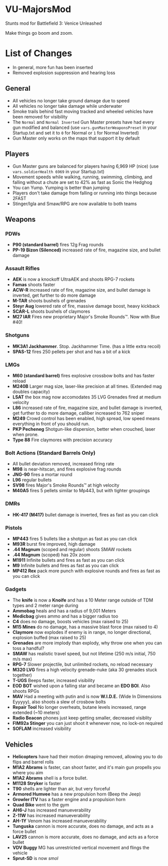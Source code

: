 # VU-MajorsMod
Stunts mod for Battlefield 3: Venice Unleashed

Make things go boom and zoom.

# List of Changes
- In general, more fun has been inserted
- Removed explosion suppression and hearing loss

## General
- All vehicles no longer take ground damage due to speed
- All vehicles no longer take damage while underwater
- Smoke trails behind fast moving tracked and wheeled vehicles have been removed for visibility
- The `Normal` and `Normal Inverted` Gun Master presets have had every gun modified and balanced (use `vars.gunMasterWeaponsPreset` in your Startup.txt and set it to `0` for Normal or `1` for Normal Inverted)
- Gun Master only works on the maps that support it by default

## Players
- Gun Master guns are balanced for players having 6,969 HP (nice) (use `vars.soldierHealth 6969` in your Startup.txt)
- Movement speeds while walking, running, swimming, climbing, and falling without a chute are set to 42% as fast as Sonic the Hedghog
- You can Yump. Yumping is better than jumping
- Players don't take damage from falling or running into things because 2FAST
- Stinger/Igla and Smaw/RPG are now available to both teams

## Weapons

### PDWs
- **P90 (standard barrel)** fires 12g Frag rounds
- **PP-19 Bizon (Silenced)** increased rate of fire, magazine size, and bullet damage

### Assault Rifles
- **AEK** is now a knockoff UltraAEK and shoots RPG-7 rockets
- **Famas** shoots faster
- **ACW-R** increased rate of fire, magazine size, and bullet damage is inverted, get further to do more damage
- **M-TAR** shoots bushels of grenades
- **Steyr Aug** lowered rate of fire, massive damage boost, heavy kickback
- **SCAR-L** shoots bushels of claymores
- **M27 IAR** Fires new proprietary Major's Smoke Rounds™. Now with Blue #40!

### Shotguns
- **MK3A1 Jackhammer**. Stop. Jackhammer Time. (has a little extra recoil)
- **SPAS-12** fires 250 pellets per shot and has a bit of a kick

### LMGs
- **M60 (standard barrel)** fires explosive crossbow bolts and has faster reload
- **M240B** Larger mag size, laser-like precision at all times. (Extended mag doubles capacity)
- **LSAT** the box mag now accomodates 35 LVG Grenades fired at medium velocity
- **L86** increased rate of fire, magazine size, and bullet damage is inverted, get further to do more damage, calliber increased to 762 sniper
- **M249** Crowd control has been enabled, high spread, low speed means everything in front of you should run.
- **PKP Pecheneg** Shotgun-like dispersion, better when crouched, laser when prone.
- **Type 88** Fire claymores with precision accuracy

### Bolt Actions (Standard Barrels Only)
- All bullet deviation removed, increased firing rate
- **M98** is near-hitscan, and fires explosive frag rounds
- **JNG-90** fires a mortar round
- **L96** regular bullets
- **SV98** fires Major's Smoke Rounds™ at high velocity
- **M40A5** fires 5 pellets similar to Mp443, but with tighter groupings

### DMRs
- **HK-417 (M417)** bullet damage is inverted, fires as fast as you can click

### Pistols
- **MP443** fires 5 bullets like a shotgun as fast as you can click
- **M93R** burst fire improved, high damage
- **.44 Magnum** (scoped and regular) shoots SMAW rockets
- **.44 Magnum** (scoped) has 20x zoom
- **M1911** Infinite bullets and fires as fast as you can click
- **M9** Infinite bullets and fires as fast as you can click
- **MP412 Rex** pack more punch with explosive rounds and fires as fast as you can click

### Gadgets
- The **knife** is now a **Knoife** and has a 10 Meter range outside of TDM types and 2 meter range during
- **Ammobag** heals and has a radius of 9,001 Meters
- **Medicbag** gives ammo and has a bigger radius too
- **C4** does no damage, boosts vehicles (max raised to 25)
- **M15 Mines** do no damage, has a massive blast force (max raised to 4)
- **Claymore** now explodes if enemy is in range, no longer directional, explosion buffed (max raised to 25)
- **Grenades** are more implody than explody, why throw one when you can toss a handful?
- **SMAW** has realistic travel speed, but not lifetime (250 m/s initial, 750 m/s max)
- **RPG-7** Slower projectile, but unlimited rockets, no reload necessary
- **M320 LVG** fires a high velocity grenade-nuke (aka 30 grenades stuck together)
- **T-UGS** Beeps faster, increased visibility
- **EOD BOT** wished upon a falling star and became an **EDO BOI**. Also shoots RPGs
- **MAV** Had a meeting with putin and is now **W.I.D.E.** (Wide In Dimensions Eyyyyy), also shoots a slew of crosbow bolts
- **Repair Tool** No longer overheats, butane levels increased, range extended (\~10 meters)
- **Radio Beacon** phones just keep getting smaller, decreased visiblity
- **FIM92a Stinger** you can just shoot it whenever now, no lock-on required
- **SOFLAM** increased visibility

## Vehicles
- **Helicopters** have had their motion dmaping removed, allowing you to do flips and barrel rolls
- **M1A2 Abrams** is faster, can shoot faster, and it's main gun propells you where you aim
- **M1A2 Abrams** shell is a force bullet.
- **M1128 Stryker** is faster
- **T90** shells are lighter than air, but very forceful
- **Armored Humvee** has a new propulsion horn (Beep the Jeep)
- **Growler ITV** has a faster engine and a propulsion horn
- **Quad Bike** went to the gym
- **AH6-J** has increased manueverability
- **Z-11W** has increased manueverability
- **AH-1Y** Venom has increased manueverability
- **Tunguska** cannon is more accurate, does no damage, and acts as a force bullet
- **LAV25** cannon is more accurate, does no damage, and acts as a force bullet
- **VDV Buggy** MG has unrestricted vertical movement and flings the vehicle
- **Sprut-SD** is now *smol*
